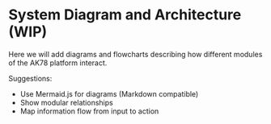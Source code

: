 # System Diagram and Architecture (WIP)

Here we will add diagrams and flowcharts describing how different modules of the AK78 platform interact.

Suggestions:
- Use Mermaid.js for diagrams (Markdown compatible)
- Show modular relationships
- Map information flow from input to action
